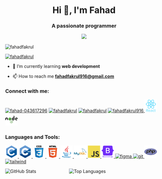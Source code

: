 <h1 align="center">Hi 👋, I'm Fahad</h1>
<h3 align="center">A passionate programmer</h3>
<p align="center"><img src="https://media4.giphy.com/media/v1.Y2lkPTc5MGI3NjExM2g5MGxtdHR6aGhvdzR2a3J5ZGx5eW13MzBxb3R2NWNpbzA1aGZ5diZlcD12MV9pbnRlcm5hbF9naWZfYnlfaWQmY3Q9Zw/qgQUggAC3Pfv687qPC/giphy.gif" width="500"/></p>
<p align="left"> <img src="https://komarev.com/ghpvc/?username=fahadfakrul&label=Profile%20views&color=0e75b6&style=flat" alt="fahadfakrul" /> </p>

<p align="left"> <a href="https://github.com/ryo-ma/github-profile-trophy"><img src="https://github-profile-trophy.vercel.app/?username=fahadfakrul" alt="fahadfakrul" /></a> </p>

- 🌱 I’m currently learning **web development**

- 📫 How to reach me **fahadfakrul916@gmail.com**
  

<h3 align="left">Connect with me:</h3>
<p align="left">
<a href="https://linkedin.com/in/fahad-043617296" target="blank"><img align="center" src="https://raw.githubusercontent.com/rahuldkjain/github-profile-readme-generator/master/src/images/icons/Social/linked-in-alt.svg" alt="fahad-043617296" height="30" width="40" /></a>
<a href="https://fb.com/fahadfakrul" target="blank"><img align="center" src="https://raw.githubusercontent.com/rahuldkjain/github-profile-readme-generator/master/src/images/icons/Social/facebook.svg" alt="fahadfakrul" height="30" width="40" /></a>
<a href="https://www.codechef.com/users/fahadfakrul" target="blank"><img align="center" src="https://cdn.jsdelivr.net/npm/simple-icons@3.1.0/icons/codechef.svg" alt="fahadfakrul" height="30" width="40" /></a>
<a href="https://codeforces.com/profile/fahadfakrul916" target="blank"><img align="center" src="https://raw.githubusercontent.com/rahuldkjain/github-profile-readme-generator/master/src/images/icons/Social/codeforces.svg" alt="fahadfakrul916" height="30" width="40" /> </a>
  <a href="https://reactjs.org/" target="_blank" rel="noreferrer"> <img src="https://raw.githubusercontent.com/devicons/devicon/master/icons/react/react-original-wordmark.svg" alt="react" width="40" height="40"/> </a>
  <a href="https://nodejs.org" target="_blank" rel="noreferrer"> <img src="https://raw.githubusercontent.com/devicons/devicon/master/icons/nodejs/nodejs-original-wordmark.svg" alt="nodejs" width="40" height="40"/> </a>
</p>

<h3 align="left">Languages and Tools:</h3>
<p align="left"> <a href="https://www.cprogramming.com/" target="_blank" rel="noreferrer"> <img src="https://raw.githubusercontent.com/devicons/devicon/master/icons/c/c-original.svg" alt="c" width="40" height="40"/> </a> <a href="https://www.w3schools.com/cpp/" target="_blank" rel="noreferrer"> <img src="https://raw.githubusercontent.com/devicons/devicon/master/icons/cplusplus/cplusplus-original.svg" alt="cplusplus" width="40" height="40"/> </a> <a href="https://www.w3schools.com/css/" target="_blank" rel="noreferrer"> <img src="https://raw.githubusercontent.com/devicons/devicon/master/icons/css3/css3-original-wordmark.svg" alt="css3" width="40" height="40"/> </a> <a href="https://www.w3.org/html/" target="_blank" rel="noreferrer"> <img src="https://raw.githubusercontent.com/devicons/devicon/master/icons/html5/html5-original-wordmark.svg" alt="html5" width="40" height="40"/> </a> <a href="https://www.java.com" target="_blank" rel="noreferrer"> <img src="https://raw.githubusercontent.com/devicons/devicon/master/icons/java/java-original.svg" alt="java" width="40" height="40"/> </a> <a href="https://www.mysql.com/" target="_blank" rel="noreferrer"> <img src="https://raw.githubusercontent.com/devicons/devicon/master/icons/mysql/mysql-original-wordmark.svg" alt="mysql" width="40" height="40"/>  </a><a href="https://developer.mozilla.org/en-US/docs/Web/JavaScript" target="_blank" rel="noreferrer"> <img src="https://raw.githubusercontent.com/devicons/devicon/master/icons/javascript/javascript-original.svg" alt="javascript" width="40" height="40"/> </a> <a href="https://tailwindcss.com/" target="_blank" rel="noreferrer"><img src="https://raw.githubusercontent.com/devicons/devicon/master/icons/bootstrap/bootstrap-plain-wordmark.svg" alt="bootstrap" width="40" height="40"/> </a> <a href="https://www.figma.com/" target="_blank" rel="noreferrer"> <img src="https://www.vectorlogo.zone/logos/figma/figma-icon.svg" alt="figma" width="40" height="40"/> </a> <a href="https://git-scm.com/" target="_blank" rel="noreferrer"> <img src="https://www.vectorlogo.zone/logos/git-scm/git-scm-icon.svg" alt="git" width="40" height="40"/> </a> <a href="https://developer.mozilla.org/en-US/docs/Web/JavaScript" target="_blank" rel="noreferrer"> <img src="https://raw.githubusercontent.com/devicons/devicon/master/icons/php/php-original.svg" alt="php" width="40" height="40"/> </a> <a href="https://tailwindcss.com/" target="_blank" rel="noreferrer"> <img src="https://www.vectorlogo.zone/logos/tailwindcss/tailwindcss-icon.svg" alt="tailwind" width="40" height="40"/>  </a> </p>
<p align="left"><img src="https://github-readme-stats.vercel.app/api?username=fahadfakrul&show_icons=true&count_private=true&hide=stars&include_all_commits=true&theme=buefy" alt="GitHub Stats" height="200" width="500"> <img src="https://github-readme-stats.vercel.app/api/top-langs/?username=fahadfakrul&layout=compact" alt="Top Languages" align="right" height="200" width="300" ></p>

